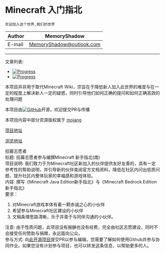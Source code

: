 # Minecraft 入门指北

`欢迎加入这个世界,我们的世界`

|Author|MemoryShadow|
|---|---
|E-mail|MemoryShadow@outlook.com

****
文章列表:

* [![Progress](https://progress-bar.dev/45/?title=JavaEditio)](Java%20Edition "点击前往") 
* [![Progress](https://progress-bar.dev/0/?title=BedrockEdition)](https://sgpublic.xyz/mc/index.html "点击前往")

本项目并非用于取代Minecraft Wiki，宗旨在于降低新人加入此世界的难度与在一定的程度上解决新人一定的疑惑，同时引导他们如何正确的提问和如何正确高效的处理问题

本项目由[![GitHub](https://img.shields.io/github/license/MemoryShadow/Minecraft-Getting-Started-Guide)](LICENSE "查看协议")开源，欢迎提交PR与传播

本项目内容中部分资源版权属于 [mojang](https://www.minecraft.net/zh-hans/mojang-careers "点击查看")

[项目地址](https://github.com/MemoryShadow/Minecraft-Getting-Started-Guide "点击参与")

[浏览地址](https://memoryshadow.github.io/Minecraft-Getting-Started-Guide/ "点击浏览")

招募志愿者  
标题: 招募志愿者参与编撰Minecraft 新手指北(南)  
项目说明: 我们致力于为Minecraft社区新加入的伙伴提供友好友善的，具有一定参考性的帮助说明，并引导新的伙伴查阅官方文档资料，降低在社区内问出低质问题，提升社区内整体玩家的幸福感和游戏体验。  
内容: 撰写《Minecraft Java Edition新手指北》与《Minecraft Bedrock Edition新手指北》  
要求：  
1. 对Minecraft游戏本体有着一颗赤诚之心的小伙伴  
2. 希望参与Minecraft社区建设的小伙伴  
3. 文稿条理思路清晰，乐于并善于与同伴沟通的小伙伴。

注意: 由于性质问题，此项目没有报酬也没有经费，完全由社区志愿建设，同时不会接受任何赞助与捐赠，永远面向公众。  
参与方式: 向[此开源项目](https://github.com/MemoryShadow/Minecraft-Getting-Started-Guide)提交PR以参与编辑，您需要了解如何使用Github并参与协同作业。如果您没有计划参与项目，也可以转发这条信息，以帮助更多的人。  
